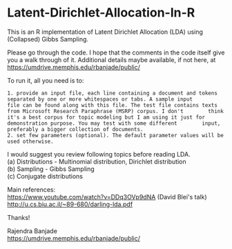 # Latent-Dirichlet-Allocation-In-R
 This is an R implementation of 
 Latent Dirichlet Allocation (LDA) using (Collapsed) Gibbs Sampling.

Please go through the code. I hope that the comments in the code itself give you a walk through of it.
Additional details maybe available, if not here, at https://umdrive.memphis.edu/rbanjade/public/

To run it, all you need is to:   

    1. provide an input file, each line containing a document and tokens separated by one or more whitespaces or tabs. A sample input        file can be found along with this file. The test file contains texts from Microsoft Research Paraphrase (MSRP) corpus. I don't        think it's a best corpus for topic modeling but I am using it just for demonstration purpose. You may test with some different        input, preferably a bigger collection of documents.
    2. set few parameters (optional). The default parameter values will be used otherwise.   

 I would suggest you review following topics before reading LDA.  
   (a) Distributions - Multinomial distribution, Dirichlet distribution  
   (b) Sampling - Gibbs Sampling  
   (c) Conjugate distributions  

 Main references:  
     https://www.youtube.com/watch?v=DDq3OVp9dNA (David Blei's talk)  
     http://u.cs.biu.ac.il/~89-680/darling-lda.pdf  


  Thanks!
 
  Rajendra Banjade  
   https://umdrive.memphis.edu/rbanjade/public/  
